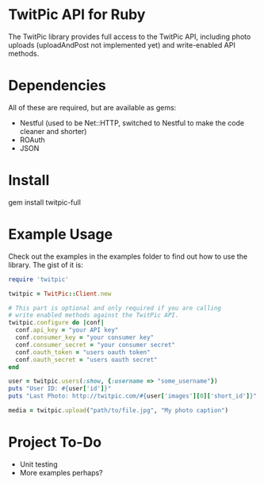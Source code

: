 # TwitPic API for Ruby
The TwitPic library provides full access to the TwitPic API, including photo uploads (uploadAndPost not implemented yet) and write-enabled API methods.

# Dependencies
All of these are required, but are available as gems:

* Nestful (used to be Net::HTTP, switched to Nestful to make the code cleaner and shorter)
* ROAuth
* JSON

# Install

  gem install twitpic-full

# Example Usage
Check out the examples in the examples folder to find out how to use the library.  The gist of it is:

``` ruby
require 'twitpic'

twitpic = TwitPic::Client.new

# This part is optional and only required if you are calling
# write enabled methods against the TwitPic API.
twitpic.configure do |conf|
  conf.api_key = "your API key"
  conf.consumer_key = "your consumer key"
  conf.consumer_secret = "your consumer secret"
  conf.oauth_token = "users oauth token"
  conf.oauth_secret = "users oauth secret"
end

user = twitpic.users(:show, {:username => "some_username"})
puts "User ID: #{user['id']}"
puts "Last Photo: http://twitpic.com/#{user['images'][0]['short_id']}"

media = twitpic.upload("path/to/file.jpg", "My photo caption")
```

# Project To-Do
* Unit testing
* More examples perhaps?